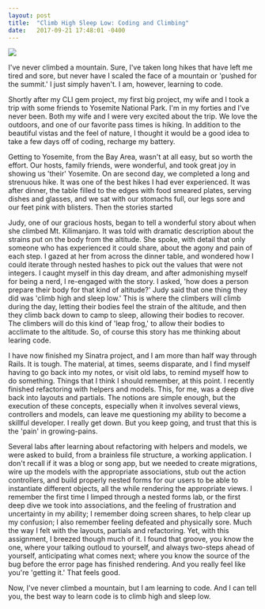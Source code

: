 ```yaml
---
layout: post
title:  "Climb High Sleep Low: Coding and Climbing"
date:   2017-09-21 17:48:01 -0400
---
```


![](https://i.imgur.com/M7gltRg.jpg)

I've never climbed a mountain.  Sure, I've taken long hikes that have left me tired and sore, but never have I scaled the face of a mountain or 'pushed for the summit.'  I just simply haven't.  I am, however, learning to code.    

Shortly after my CLI gem project, my first big project, my wife and I took a trip with some friends to Yosemite National Park.  I'm in my forties and I've never been.  Both my wife and I were very excited about the trip.  We love the outdoors, and one of our favorite pass times is hiking.  In addition to the beautiful vistas and the feel of nature, I thought it would be a good idea to  take a few days off of coding, recharge my battery.  

Getting to Yosemite, from the Bay Area, wasn't at all easy, but so worth the effort.  Our hosts, family friends, were wonderful, and took great joy in showing us 'their' Yosemite.  On are second day, we completed a long and strenuous hike.  It was one of the best hikes I had ever experienced.  It was after dinner, the table filled to the edges with food smeared plates, serving dishes and glasses, and we sat with our stomachs full, our legs sore and our feet pink with blisters.  Then the stories started 

Judy, one of our gracious hosts, began to tell a wonderful story about when she climbed Mt. Kilimanjaro.  It was told with dramatic description about the strains put on the body from the altitude.  She spoke, with detail that only someone who has experienced it could share, about the agony and pain of each step.  I gazed at her from across the dinner table, and wondered how I could iterate through nested hashes to pick out the values that were not integers.  I caught  myself in this day dream, and after admonishing myself for being a nerd, I re-engaged with the story.  I asked, 'how does a person prepare their body for that kind of altitude?'  Judy said that one thing they did was 'climb high and sleep low.'  This is where the climbers will climb during the day, letting their bodies feel the strain of the altitude, and then they climb back down to camp to sleep, allowing their bodies to recover.  The climbers will do this kind of 'leap frog,' to allow their bodies to acclimate to the altitude.  So, of course this story has me thinking about learing code. 

I have now finished my Sinatra project, and I am more than half way through Rails.  It is tough.  The material, at times, seems disparate, and I find myself having to go back into my notes, or visit old labs, to remind myself how to do something.  Things that I think I should remember, at this point.  I recently finished refactoring with helpers and models.  This, for me, was a deep dive back into layouts and partials.  The notions are simple enough, but the execution of these concepts, especially when it involves several views, controllers and models, can leave me questioning my ability to become a skillful developer.  I really get down.  But you keep going, and trust that this is the 'pain' in growing-pains. 

Several labs after learning about refactoring with helpers and models, we were asked to build, from a brainless file structure, a working application.  I don't recall if it was a blog or song app, but we needed to create migrations, wire up the models with the appropriate associations, stub out the action controllers, and build properly nested forms for our users to be able to instantiate different objects, all the while rendering the appropriate views. I remember the first time I limped through a nested forms lab, or the first deep dive we took into associations, and the feeling of frustration and uncertainty in my ability; I remember doing screen shares, to help clear up my confusion; I also remember feeling defeated and physically sore.  Much the way I felt with the layouts, partials and refactoring.  Yet, with this assignment, I breezed though much of it.  I found that groove, you know the one, where your talking outloud to yourself, and always two-steps ahead of yourself, anticipating what comes next; where you know the source of the bug before the error page has finished rendering.  And you really feel like you're 'getting it.'  That feels good.

Now, I've never climbed a mountain, but I am learning to code.  And I can tell you, the best way to learn code is to climb high and sleep low.  
